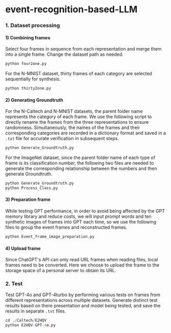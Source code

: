 # event-recognition-based-LLM

### 1. Dataset processing

#### 1) Combining frames

Select four frames in sequence from each representation and merge them into a single frame. Change the dataset path as needed.

```python
python four2one.py
```

For the N-MNIST dataset, thirty frames of each category are selected sequentially for synthesis.

```python
python thirty2one.py
```

#### 2) Generating Groundtruth

For the N-Caltech and N-MNlST datasets, the parent folder name represents the category of each frame. We use the following script to directly rename the frames from the three representations to ensure randomness. Simultaneously, the names of the frames and their corresponding categories are recorded in a dictionary format and saved in a `.txt` file for accurate verification in subsequent steps.

```python
python Generate_Groundtruth.py
```

For the ImageNet dataset, since the parent folder name of each type of frame is its classification number, the following two files are needed to generate the corresponding relationship between the numbers and then generate Groundtruth.

```python
python Generate_Groundtruth.py
python Process_Class.py
```

#### 3) Preparation frame 

While testing GPT performance, in order to avoid being affected by the GPT memory library and reduce costs, we will input prompt words and ten synthetic images of frames into GPT each time, so we use the following files to group the event frames and reconstructed frames.

```python
python Event_frame_image_preparation.py
```

#### 4) Upload frame 

Since ChatGPT's API can only read URL frames when reading files, local frames need to be converted. Here we choose to upload the frame to the storage space of a personal server to obtain its URL.

### 2. Test

Test GPT-4o and GPT-4turbo by performing various tests on frames from different representations across multiple datasets. Generate distinct test results based on there presentation and model being tested, and save the results in separate `.txt` files.

```python
cd ./Caltech/E2HQV
python E2HQV-GPT-4o.py
```

